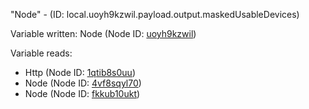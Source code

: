 "Node" - (ID: local.uoyh9kzwil.payload.output.maskedUsableDevices)

Variable written:
Node (Node ID: [uoyh9kzwil](../nodes/uoyh9kzwil.md))

Variable reads:
* Http (Node ID: [1qtib8s0uu](../nodes/1qtib8s0uu.md))
* Node (Node ID: [4vf8sqyl70](../nodes/4vf8sqyl70.md))
* Node (Node ID: [fkkub10ukt](../nodes/fkkub10ukt.md))
